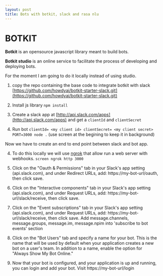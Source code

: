 ```yaml
---
layout: post
title: Bots with botkit, slack and rasa nlu 
---
```


# BOTKIT

**Botkit** is an opensource javascript library meant to build bots.

**Botkit studio** is an online service to facilitate the process of developing and deploying bots.

For the moment I am going to do it locally instead of using studio.

1. copy the repo containing the base code to integrate botkit with slack 
[https://github.com/howdyai/botkit-starter-slack.git](https://github.com/howdyai/botkit-starter-slack.git)

2. Install js library `npm install`

3. Create a slack app at [http://api.slack.com/apps](http://api.slack.com/apps) and get a `clientId` and `clientSecret`

3. Run bot `clientId= <my client id> clientSecret= <my client secret> PORT=3000 node .` (use screen at the begining to keep it in background)

Now we have to create an end to end point between slack and bot app. 

4. To do this locally we will use [ngrok](https://ngrok.com) that allow run a web server with webhooks. 
`screen ngrok http 3000`

5. Click on the "Oauth & Permissions" tab in your Slack's app setting (api.slack.com), and under Redirect URLs, add: https://my-bot-url/oauth, then click save. 

6. Click on the "Interactive components" tab in your Slack's app setting (api.slack.com), and under Request URLs, add: https://my-bot-url/slack/receive, then click save. 

7. Click on the "Event subscriptions" tab in your Slack's app setting (api.slack.com), and under Request URLs, add: https://my-bot-url/slack/receive, then click save. 
Add message.channels, message.groups, message.im, message.npim into 'subscribe to bot events' section

8. Click on the "Bot Users" tab and specify a name for your bot. This is the name that will be used by default when your application creates a new bot on a user's team.
In addition to a name, enable the option for "Always Show My Bot Online."

9. Now that your bot is configured, and your application is up and running, you can login and add your bot. Visit https://my-bot-url/login
